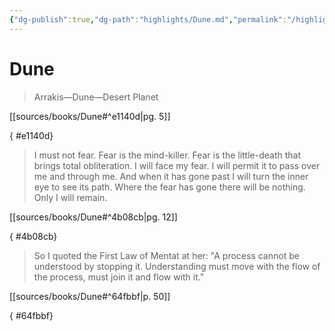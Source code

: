 ```yaml
---
{"dg-publish":true,"dg-path":"highlights/Dune.md","permalink":"/highlights/dune/","title":"Dune","tags":["source/book dune"]}
---
```



# Dune


<div class="transclusion internal-embed is-loaded"><div class="markdown-embed">





>Arrakis—Dune—Desert Planet

[[sources/books/Dune#^e1140d\|pg. 5]]

</div></div>

{ #e1140d}



<div class="transclusion internal-embed is-loaded"><div class="markdown-embed">





>I must not fear. Fear is the mind-killer. Fear is the little-death that brings total obliteration. I will face my fear. I will permit it to pass over me and through me. And when it has gone past I will turn the inner eye to see its path. Where the fear has gone there will be nothing. Only I will remain.

[[sources/books/Dune#^4b08cb\|pg. 12]]

</div></div>

{ #4b08cb}



<div class="transclusion internal-embed is-loaded"><div class="markdown-embed">





>So I quoted the First Law of Mentat at her: "A process cannot be understood by stopping it. Understanding must move with the flow of the process, must join it and flow with it."

[[sources/books/Dune#^64fbbf\|p. 50]]


</div></div>

{ #64fbbf}

